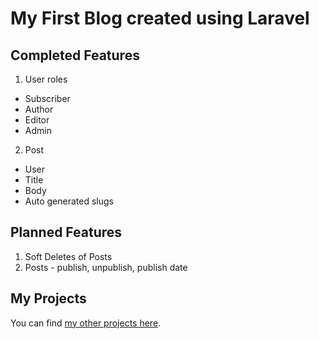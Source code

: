 # My First Blog created using Laravel

## Completed Features

1. User roles
  * Subscriber
  * Author
  * Editor
  * Admin
2. Post
  * User
  * Title
  * Body
  * Auto generated slugs

## Planned Features

1. Soft Deletes of Posts
2. Posts - publish, unpublish, publish date

## My Projects

You can find [my other projects here](http://placidrod.com).
